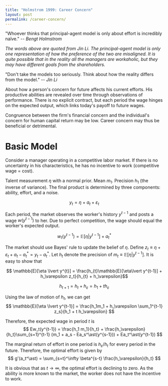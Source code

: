 ```yaml
---
title: "Holmstrom 1999: Career Concern"
layout: post
permalink: /career-concern/
---
```


"Whoever thinks that principal-agent model is only about effort is incredibly naïve." -- *Bengt Holmstrom*

*The words above are quoted from Jin Li. The principal-agent model is only one representation of how the preference of the two are misaligned. It is quite possible that in the reality all the managers are workaholic, but they may have different goals from the shareholders.*

"Don't take the models too seriously. Think about how the reality differs from the model." -- *Jin Li*

About how a person's concern for future affects his current efforts. His productive abilities are revealed over time through observations of performance. There is no explicit contract, but each period the wage hinges on the expected output, which links today's payoff to future wages.

Congruence between the firm's financial concern and the individual's concern for human capital return may be low. Career concern may thus be beneficial or detrimental.

# Basic Model

Consider a manager operating in a competitive labor market. If there is no uncertainty in his characteristics, he has no incentive to work (competitive wage = cost).

Talent measurement $\eta$ with a normal prior. Mean $m_1$. Precision $h_1$ (the inverse of variance). The final product is determined by three components: ability, effort, and a noise.

$$ y_t = \eta + a_t + \varepsilon_t $$

Each period, the market observes the worker's history $y^{t-1}$ and posts a wage $w(y^{t-1})$ to her. Due to perfect competition, the wage should equal the worker's expected output.

$$ w_t(y^{t-1}) = \mathbb{E}[\eta \lvert y^{t-1}] + a_t^\ast $$

The market should use Bayes' rule to update the belief of $\eta$. Define $z_t\equiv \eta + \varepsilon_t + a_t - a_t^\ast = y_t - a_t^\ast$. Let $h_t$ denote the precision of $m_t\equiv \mathbb{E}[\eta\lvert y^{t-1}]$. It is easy to show that 

$$ \mathbb{E}[\eta \lvert y^{t}] = \frac{h_{t}\mathbb{E}[\eta\lvert y^{t-1}] + h_\varepsilon z_t}{h_{t} + h_\varepsilon}$$

$$ h_{t+1} = h_{t} + h_\varepsilon = h_1 + th_\varepsilon $$

Using the law of motion of $h_t$, we can get
$$ \mathbb{E}[\eta \lvert y^{t-1}] = \frac{h_1m_1 + h_\varepsilon \sum_1^{t-1} z_s}{h_1 + t h_\varepsilon} $$

Therefore, the expected wage in period $t$ is
$$ Ew_t(y^{t-1}) = \frac{h_1 m_1}{h_t} + \frac{h_\varepsilon}{h_t}\sum_{s=1}^{t-1} (m_1 + a_s - Ea_s^\ast(y^{s-1})) + Ea_t^\ast(y^{t-1}) $$

The marginal return of effort in one period is $h_\varepsilon/h_t$ for every period in the future. Therefore, the optimal effort is given by
$$ g'(a_t^\ast) = \sum_{s=t}^\infty \beta^{s-t} \frac{h_\varepsilon}{h_t} $$

It is obvious that as $t\to\infty$, the optimal effort is declining to zero. As the ability is more known to the market, the worker does not have the incentive to work.